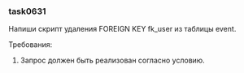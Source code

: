 
### task0631

Напиши скрипт удаления FOREIGN KEY fk_user из таблицы event.


Требования:
1.	Запрос должен быть реализован согласно условию.


